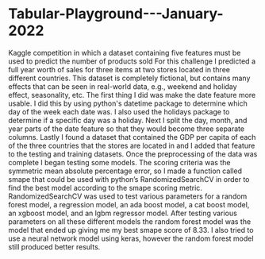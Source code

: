 # Tabular-Playground---January-2022
Kaggle competition in which a dataset containing five features must be used to predict the number of products sold
For this challenge I predicted a full year worth of sales for three items at two stores located in three different countries. This dataset is completely fictional, but contains many effects that can be seen in real-world data, e.g., weekend and holiday effect, seasonality, etc. The first thing I did was make the date feature more usable. I did this by using python's datetime package to determine which day of the week each date was. I also used the holidays package to determine if a specific day was a holiday. Next I split the day, month, and year parts of the date feature so that they would become three separate columns. Lastly I found a dataset that contained the GDP per capita of each of the three countries that the stores are located in and I added that feature to the testing and training datasets. 
Once the preprocessing of the data was complete I began testing some models. The scoring criteria was the symmetric mean absolute percentage error, so I made a function called smape that could be used with python’s RandomizedSearchCV in order to find the best model according to the smape scoring metric. RandomizedSearchCV was used to test various parameters for a random forest model, a regression model, an ada boost model, a cat boost model, an xgboost model, and an lgbm regressor model. After testing various parameters on all these different models the random forest model was the model that ended up giving me my best smape score of 8.33. I also tried to use a neural network model using keras, however the random forest model still produced better results. 
